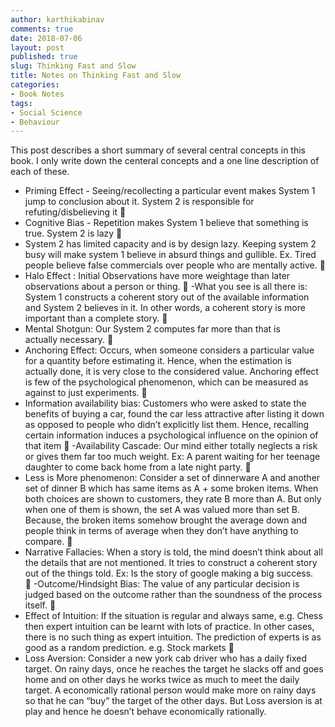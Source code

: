 ```yaml
---
author: karthikabinav
comments: true
date: 2018-07-06
layout: post
published: true
slug: Thinking Fast and Slow
title: Notes on Thinking Fast and Slow
categories:
- Book Notes
tags:
- Social Science
- Behaviour
---
```


This post describes a short summary of several central concepts in this book. I only write down the centeral concepts and a one line description of each of these.

- Priming Effect - Seeing/recollecting a particular event makes System 1 jump to conclusion about it. System 2 is responsible for refuting/disbelieving it

- Cognitive Bias - Repetition makes System 1 believe that something is true. System 2 is lazy

- System 2 has limited capacity and is by design lazy. Keeping system 2 busy will make system 1 believe in absurd things and gullible. Ex. Tired people believe false commercials over people who are mentally active.

- Halo Effect : Initial Observations have more weightage than later observations about a person or thing.

-What you see is all there is: System 1 constructs a coherent story out of the available information and System 2 believes in it. In other words, a coherent story is more important than a complete story.

- Mental Shotgun: Our System 2 computes far more than that is actually necessary.

- Anchoring Effect: Occurs, when someone considers a particular value for a quantity before estimating it. Hence, when the estimation is actually done, it is very close to the considered value. Anchoring effect is few of the psychological phenomenon, which can be measured as against to just experiments.

- Information availability bias: Customers who were asked to state the benefits of buying a car, found the car less attractive after listing it down as opposed to people who didn’t explicitly list them. Hence, recalling certain information induces a psychological influence on the opinion of that item

-Availability Cascade: Our mind either totally neglects a risk or gives them far too much weight. Ex: A parent waiting for her teenage daughter to come back home from a late night party.

- Less is More phenomenon: Consider a set of dinnerware A and another set of dinner B which has same items as A + some broken items. When both choices are shown to customers, they rate B more than A. But only when one of them is shown, the set A was valued more than set B. Because, the broken items somehow brought the average down and people think in terms of average when they don’t have anything to compare.

- Narrative Fallacies: When a story is told, the mind doesn’t think about all the details that are not mentioned. It tries to construct a coherent story out of the things told. Ex: Is the story of google making a big success.     

-Outcome/Hindsight Bias: The value of any particular decision is judged based on the outcome rather than the soundness of the process itself.

- Effect of Intuition: If the situation is regular and always same, e.g. Chess then expert intuition can be learnt with lots of practice. In other cases, there is no such thing as expert intuition. The prediction of experts is as good as a random prediction. e.g. Stock markets

- Loss Aversion: Consider a new york cab driver who has a daily fixed target. On rainy days, once he reaches the target he slacks off and goes home and on other days he works twice as much to meet the daily target. A economically rational person would make more on rainy days so that he can “buy” the target of the other days. But Loss aversion is at play and hence he doesn’t behave economically rationally.


